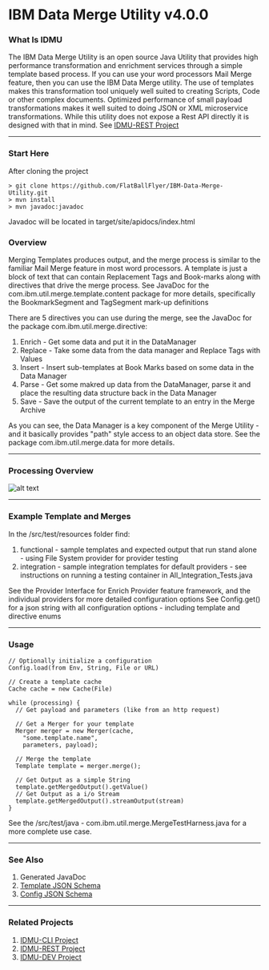 # IBM Data Merge Utility v4.0.0

### What Is IDMU
The IBM Data Merge Utility is an open source Java Utility that provides high performance transformation and enrichment services through a simple template based process. If you can use your word processors Mail Merge feature, then you can use the IBM Data Merge utility. The use of templates makes this transformation tool uniquely well suited to creating Scripts, Code or other complex documents. Optimized performance of small payload transformations makes it well suited to doing JSON or XML microservice transformations. While this utility does not expose a Rest API directly it is designed with that in mind. See [IDMU-REST Project](https://github.com/FlatBallFlyer/IBM-Data-Merge-Utility-REST)  

---

### Start Here
After cloning the project
```
> git clone https://github.com/FlatBallFlyer/IBM-Data-Merge-Utility.git
> mvn install 
> mvn javadoc:javadoc 
```
Javadoc will be located in target/site/apidocs/index.html


### Overview
Merging Templates produces output, and the merge process is similar to the familiar Mail Merge feature in most word processors. 
A template is just a block of text that can contain Replacement Tags and Book-marks along with directives that drive the merge process.
See JavaDoc for the com.ibm.util.merge.template.content package for more details, specifically the BookmarkSegment and TagSegment mark-up definitions

There are 5 directives you can use during the merge, see the JavaDoc for the package com.ibm.util.merge.directive:
1. Enrich - Get some data and put it in the DataManager
1. Replace - Take some data from the data manager and Replace Tags with Values
1. Insert - Insert sub-templates at Book Marks based on some data in the Data Manager
1. Parse - Get some makred up data from the DataManager, parse it and place the resulting data structure back in the Data Manager
1. Save - Save the output of the current template to an entry in the Merge Archive

As you can see, the Data Manager is a key component of the Merge Utility - and it basically provides "path" style access to an object data store. See the package com.ibm.util.merge.data for more details.

---

### Processing Overview
![alt text](http://flatballflyer.github.io/IBM-Data-Merge-Utility/WebContent/images/overview.png "Logo Title Text 1")

---

### Example Template and Merges
In the /src/test/resources folder find:
1. functional - sample templates and expected output that run stand alone - using File System provider for provider testing
1. integration - sample integration templates for default providers - see instructions on running a testing container in All_Integration_Tests.java

See the Provider Interface for Enrich Provider feature framework, and the individual providers for more detailed configuration options
See Config.get() for a json string with all configuration options - including template and directive enums

---

### Usage
```
// Optionally initialize a configuration
Config.load(from Env, String, File or URL)
	
// Create a template cache
Cache cache = new Cache(File) 

while (processing) {
  // Get payload and parameters (like from an http request)
  
  // Get a Merger for your template
  Merger merger = new Merger(cache, 
  	"some.template.name", 
  	parameters, payload);
	  
  // Merge the template 
  Template template = merger.merge();
 
  // Get Output as a simple String
  template.getMergedOutput().getValue()
  // Get Output as a i/o Stream
  template.getMergedOutput().streamOutput(stream)
}
```

See the /src/test/java - com.ibm.util.merge.MergeTestHarness.java for a more complete use case.

---

### See Also
1. Generated JavaDoc
1. [Template JSON Schema](http://flatballflyer.github.io/IBM-Data-Merge-Utility/schema.template.json)
1. [Config JSON Schema](http://flatballflyer.github.io/IBM-Data-Merge-Utility/schema.config.json)

---

### Related Projects
1. [IDMU-CLI Project](https://github.com/FlatBallFlyer/IBM-Data-Merge-Utility-CLI)
1. [IDMU-REST Project](https://github.com/FlatBallFlyer/IBM-Data-Merge-Utility-REST)
1. [IDMU-DEV Project](https://github.com/FlatBallFlyer/IBM-Data-Merge-Utility-DEV)
  
